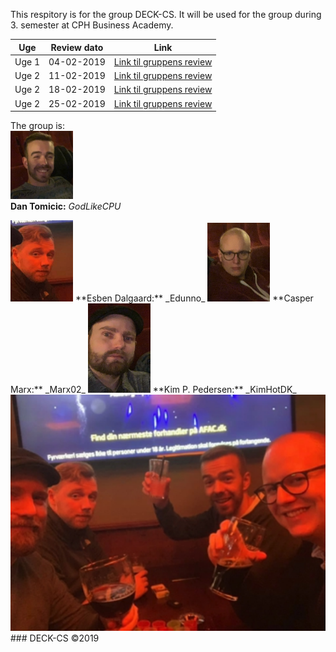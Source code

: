 This respitory is for the group DECK-CS.
It will be used for the group during 3. semester at CPH Business Academy.

Uge | Review dato | Link
------------ | ------------- | -------------
Uge 1| 04-02-2019 | [Link til gruppens review](https://kimhotdk.github.io/DECK-CS/week1) 
Uge 2| 11-02-2019 |  [Link til gruppens review](https://kimhotdk.github.io/DECK-CS/week2) 
Uge 2| 18-02-2019 |  [Link til gruppens review](https://kimhotdk.github.io/DECK-CS/week3) 
Uge 2| 25-02-2019 |  [Link til gruppens review](https://kimhotdk.github.io/DECK-CS/week4) 

The group is: 
<br>
<img src="Dan-resized.jpg" width="100"/>  
**Dan Tomicic:** _GodLikeCPU_  
  
<img src="Esben2-resized.jpg" width="100"/>  
**Esben Dalgaard:** _Edunno_  
  
<img src="Casper-resized.jpg" width="100"/>  
**Casper Marx:** _Marx02_
  
<img src="Kim-resized.jpg" width="100"/>  
**Kim P. Pedersen:** _KimHotDK_ 

<img src="48390921_2236580056373541_3832447443329351680_n-resized.jpg" width="700"/>  
### DECK-CS ©2019
